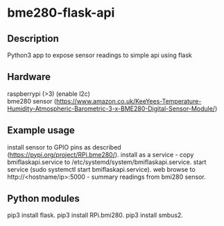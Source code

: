# bme280-flask-api

Description
-----------
Python3 app to expose sensor readings to simple api using flask <br />

Hardware
-------------
raspberrypi (>3) (enable l2c)<br />
bme280 sensor (https://www.amazon.co.uk/KeeYees-Temperature-Humidity-Atmospheric-Barometric-3-x-BME280-Digital-Sensor-Module/)<br />

Example usage
-------------
install sensor to GPIO pins as described (https://pypi.org/project/RPi.bme280/).
install as a service - copy bmiflaskapi.service to /etc/systemd/system/bmiflaskapi.service.
start service (sudo systemctl start bmiflaskapi.service).
web browse to http://<hostname/ip>:5000 - summary readings from bmi280 sensor.

Python modules
-------------
pip3 install flask.
pip3 install RPi.bmi280.
pip3 install smbus2.
